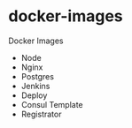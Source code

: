# docker-images
Docker Images

- Node
- Nginx
- Postgres
- Jenkins
- Deploy
- Consul Template
- Registrator
